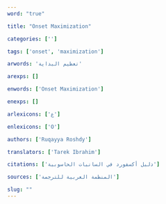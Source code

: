 ```yaml
---
word: "true"

title: "Onset Maximization"

categories: ['']

tags: ['onset', 'maximization']

arwords: 'تعظيم البداية'

arexps: []

enwords: ['Onset Maximization']

enexps: []

arlexicons: ['ع']

enlexicons: ['O']

authors: ['Ruqayya Roshdy']

translators: ['Tarek Ibrahim']

citations: ['دليل أكسفورد في السانيات الحاسوبية']

sources: ['المنظمة العربية للترجمة']

slug: ""
---
```

